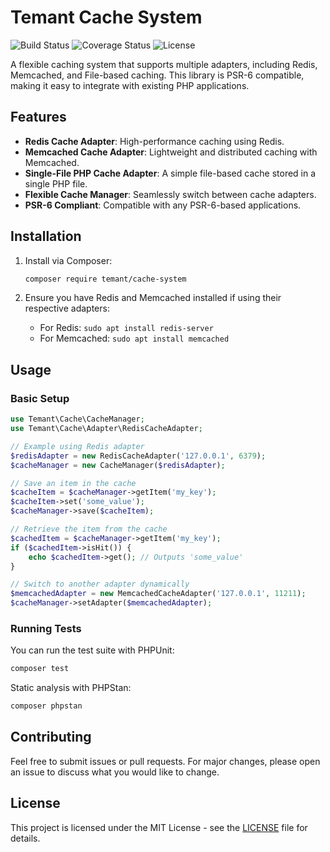 
# Temant Cache System

![Build Status](https://github.com/EmadAlmahdi/Temant-Cache/actions/workflows/ci.yml/badge.svg) 
![Coverage Status](https://codecov.io/gh/EmadAlmahdi/Temant-Cache/branch/main/graph/badge.svg)
![License](https://img.shields.io/github/license/EmadAlmahdi/Temant-Cache)

A flexible caching system that supports multiple adapters, including Redis, Memcached, and File-based caching. This library is PSR-6 compatible, making it easy to integrate with existing PHP applications.

## Features

- **Redis Cache Adapter**: High-performance caching using Redis.
- **Memcached Cache Adapter**: Lightweight and distributed caching with Memcached.
- **Single-File PHP Cache Adapter**: A simple file-based cache stored in a single PHP file.
- **Flexible Cache Manager**: Seamlessly switch between cache adapters.
- **PSR-6 Compliant**: Compatible with any PSR-6-based applications.

## Installation

1. Install via Composer:
    ```bash
    composer require temant/cache-system
    ```

2. Ensure you have Redis and Memcached installed if using their respective adapters:
    - For Redis: `sudo apt install redis-server`
    - For Memcached: `sudo apt install memcached`

## Usage

### Basic Setup

```php
use Temant\Cache\CacheManager;
use Temant\Cache\Adapter\RedisCacheAdapter;

// Example using Redis adapter
$redisAdapter = new RedisCacheAdapter('127.0.0.1', 6379);
$cacheManager = new CacheManager($redisAdapter);

// Save an item in the cache
$cacheItem = $cacheManager->getItem('my_key');
$cacheItem->set('some_value');
$cacheManager->save($cacheItem);

// Retrieve the item from the cache
$cachedItem = $cacheManager->getItem('my_key');
if ($cachedItem->isHit()) {
    echo $cachedItem->get(); // Outputs 'some_value'
}

// Switch to another adapter dynamically
$memcachedAdapter = new MemcachedCacheAdapter('127.0.0.1', 11211);
$cacheManager->setAdapter($memcachedAdapter);
```

### Running Tests

You can run the test suite with PHPUnit:

```bash
composer test
```

Static analysis with PHPStan:

```bash
composer phpstan
```

## Contributing

Feel free to submit issues or pull requests. For major changes, please open an issue to discuss what you would like to change.

## License

This project is licensed under the MIT License - see the [LICENSE](LICENSE) file for details.